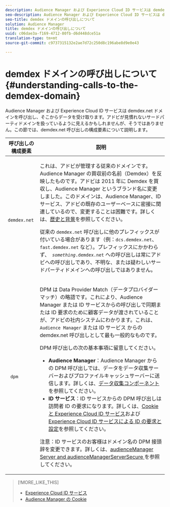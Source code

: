 ```yaml
---
description: Audience Manager および Experience Cloud ID サービスは demdex.net ドメインを呼び出し、そこからデータを受け取ります。アドビが見慣れないサードパーティドメインを扱っているように見えるかもしれませんが、そうではありません。この節では、demdex.net 呼び出しの構成要素について説明します。
seo-description: Audience Manager および Experience Cloud ID サービスは demdex.net ドメインを呼び出し、そこからデータを受け取ります。アドビが見慣れないサードパーティドメインを扱っているように見えるかもしれませんが、そうではありません。この節では、demdex.net 呼び出しの構成要素について説明します。
seo-title: demdex ドメインの呼び出しについて
solution: Audience Manager
title: demdex ドメインの呼び出しについて
uuid: c06dae3a-f169-4712-80fb-d6d448dce51a
translation-type: tm+mt
source-git-commit: c9737315132e2ae7d72c250d8c196abe8d9e0e43

---
```



# demdex ドメインの呼び出しについて{#understanding-calls-to-the-demdex-domain}

Audience Manager および Experience Cloud ID サービスは demdex.net ドメインを呼び出し、そこからデータを受け取ります。アドビが見慣れないサードパーティドメインを扱っているように見えるかもしれませんが、そうではありません。この節では、demdex.net 呼び出しの構成要素について説明します。

<table id="table_B846CBEDDA4C4AD19416F7C27FC325C6"> 
 <thead> 
  <tr> 
   <th colname="col1" class="entry"> 呼び出しの構成要素 </th> 
   <th colname="col2" class="entry"> 説明 </th> 
  </tr> 
 </thead>
 <tbody> 
  <tr> 
   <td colname="col1"> <p> <code> demdex.net</code> </p> </td> 
   <td colname="col2"> <p>これは、<span class="keyword">アドビ</span>が管理する従来のドメインです。<span class="keyword">Audience Manager</span> の買収前の名前（<span class="keyword">Demdex</span>）を反映したものです。<span class="keyword">アドビ</span>は 2011 年に <span class="keyword">Demdex</span> を買収し、<span class="keyword">Audience Manager</span> というブランド名に変更しました。このドメインは、<span class="keyword">Audience Manager</span>、<span class="wintitle">ID サービス</span>、アドビの既存のユーザーベースに密接に関連しているので、変更することは困難です。詳しくは、<a href="../overview/aam-overview.md#history-and-background">歴史と背景</a>を参照してください。 </p> <p>従来の <code>demdex.net</code> 呼び出しに他のプレフィックスが付いている場合があります（例：<code>dcs.demdex.net</code>、<code>fast.demdex.net</code> など）。プレフィックスにかかわらず、<code><i> something</i>.demdex.net</code> への呼び出しは常に<span class="keyword">アドビ</span>への呼び出しであり、不明な、または疑わしいサードパーティドメインへの呼び出しではありません。 </p> </td> 
  </tr> 
  <tr> 
   <td colname="col1"> <p> <code> dpm</code> </p> </td> 
   <td colname="col2"> <p><span class="wintitle"> DPM</span> は <span class="wintitle">Data Provider Match</span>（データプロバイダーマッチ）の略語です。これにより、<span class="keyword">Audience Manager</span> または <span class="wintitle">ID サービス</span>からの呼び出しで同期または ID 要求のために顧客データが渡されていることが、<span class="keyword">アドビ</span>の社内システムにわかります。これは、<code>Audience Manager</code> または <span class="keyword">ID サービス</span> からの <span class="wintitle">demdex.net</span> 呼び出しとして最も一般的なものです。 </p> <p><span class="wintitle">DPM 呼び出しの次の基本事項に留意してください。</span> </p> <p> 
     <ul id="ul_44023BB060774518BE414EE10820C141"> 
      <li id="li_0F94D1988A6944BA885FD40AB26FC49F"> <b><span class="keyword">Audience Manager</span></b><span class="wintitle"></span>：<span class="keyword">Audience Manager</span> からの DPM 呼び出しでは、データを<span class="wintitle">データ収集サーバー</span>および<span class="wintitle">プロファイルキャッシュサーバー</span>に送信します。詳しくは、<a href="../reference/system-components/components-data-collection.md">データ収集コンポーネント</a>を参照してください。 </li> 
      <li id="li_5A7EA9EE16EE4D828F0A24AE2B969122"> <b><span class="wintitle">ID サービス</span></b><span class="wintitle"></span>：<span class="wintitle">ID サービス</span>からの DPM 呼び出しは訪問者 ID の要求になります。詳しくは、<a href="https://marketing.adobe.com/resources/help/en_US/mcvid/mcvid_cookies.html" format="https" scope="external">Cookie と Experience Cloud ID サービス</a>および<a href="https://marketing.adobe.com/resources/help/en_US/mcvid/mcvid_id_request.html" format="https" scope="external">Experience Cloud ID サービスによる ID の要求と設定</a>を参照してください。 </li> 
     </ul> </p> <p> <p>注意：<span class="wintitle">ID サービス</span><span class="wintitle"></span>のお客様はドメイン名の DPM 接頭辞を変更できます。詳しくは、<a href="https://marketing.adobe.com/resources/help/en_US/mcvid/mcvid-subdomain-config.html" format="https" scope="external">audienceManager Server and audienceManagerServerSecure </a>を参照してください。 </p> </p> </td> 
  </tr> 
 </tbody> 
</table>

>[!MORE_LIKE_THIS]
>
>* [Experience Cloud ID サービス](https://marketing.adobe.com/resources/help/en_US/mcvid/)
>* [Audience Manager の Cookie](https://marketing.adobe.com/resources/help/en_US/whitepapers/cookies/cookies_am.html)

